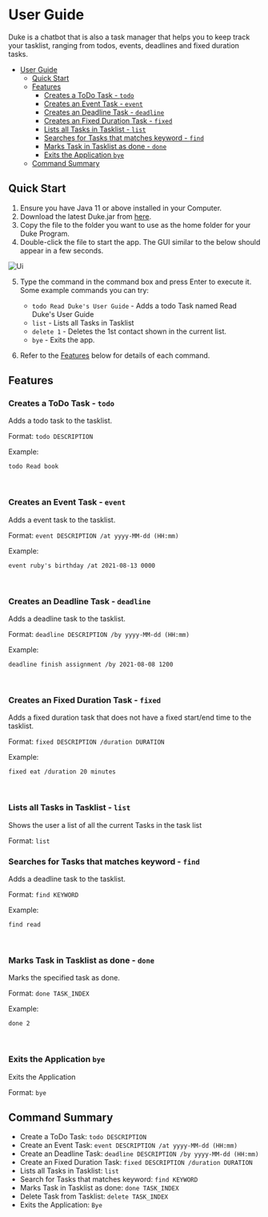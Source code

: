 # User Guide


Duke is a chatbot that is also a task manager that helps you to keep track your tasklist, ranging from todos, events, deadlines and fixed duration tasks. 

- [User Guide](#user-guide)
  - [Quick Start](#quick-start)
  - [Features](#features)
    - [Creates a ToDo Task - `todo`](#creates-a-todo-task---todo)
    - [Creates an Event Task - `event`](#creates-an-event-task---event)
    - [Creates an Deadline Task - `deadline`](#creates-an-deadline-task---deadline)
    - [Creates an Fixed Duration Task - `fixed`](#creates-an-fixed-duration-task---fixed)
    - [Lists all Tasks in Tasklist - `list`](#lists-all-tasks-in-tasklist---list)
    - [Searches for Tasks that matches keyword - `find`](#searches-for-tasks-that-matches-keyword---find)
    - [Marks Task in Tasklist as done - `done`](#marks-task-in-tasklist-as-done---done)
    - [Exits the Application `bye`](#exits-the-application-bye)
  - [Command Summary](#command-summary)
  
## Quick Start
1. Ensure you have Java 11 or above installed in your Computer.
2. Download the latest Duke.jar from [here](https://github.com/RachelCheah/ip/releases/tag/A-Release).
3. Copy the file to the folder you want to use as the home folder for your Duke Program.
4. Double-click the file to start the app. The GUI similar to the below should appear in a few seconds.

![Ui](https://imgur.com/AT6DuS9)

5. Type the command in the command box and press Enter to execute it.
Some example commands you can try:

   * `todo Read Duke's User Guide` - Adds a todo Task named Read Duke's User Guide
   * `list` - Lists all Tasks in Tasklist
   * `delete 1` - Deletes the 1st contact shown in the current list.
   * `bye` - Exits the app.
6. Refer to the [Features](#features) below for details of each command.



## Features


### Creates a ToDo Task - `todo` 

Adds a todo task to the tasklist.

Format: `todo DESCRIPTION`

Example: 
 ```
todo Read book
```  
&nbsp;



### Creates an Event Task - `event` 

Adds a event task to the tasklist.

Format: `event DESCRIPTION /at yyyy-MM-dd (HH:mm)`

Example: 
```
event ruby's birthday /at 2021-08-13 0000
```  
&nbsp;

### Creates an Deadline Task - `deadline` 

Adds a deadline task to the tasklist.

Format: `deadline DESCRIPTION /by yyyy-MM-dd (HH:mm)`

Example: 
```
deadline finish assignment /by 2021-08-08 1200
```  
&nbsp;

### Creates an Fixed Duration Task - `fixed` 

Adds a fixed duration task that does not have a fixed start/end time to the tasklist.

Format: `fixed DESCRIPTION /duration DURATION`

Example: 
```
fixed eat /duration 20 minutes
```
&nbsp;

### Lists all Tasks in Tasklist - `list` 

Shows the user a list of all the current Tasks in the task list

Format: `list`
&nbsp;


### Searches for Tasks that matches keyword - `find` 

Adds a deadline task to the tasklist.

Format: `find KEYWORD`

Example: 
```
find read
```
&nbsp;

### Marks Task in Tasklist as done - `done` 

Marks the specified task as done.

Format: `done TASK_INDEX`

Example: 
```
done 2
```
&nbsp;

### Exits the Application `bye`

Exits the Application

Format: `bye`
&nbsp;



## Command Summary
* Create a ToDo Task: `todo DESCRIPTION`
* Create an Event Task: `event DESCRIPTION /at yyyy-MM-dd (HH:mm)`
* Create an Deadline Task: `deadline DESCRIPTION /by yyyy-MM-dd (HH:mm)`
* Create an Fixed Duration Task: `fixed DESCRIPTION /duration DURATION`
* Lists all Tasks in Tasklist: `list`
* Search for Tasks that matches keyword: `find KEYWORD`
* Marks Task in Tasklist as done: `done TASK_INDEX`
* Delete Task from Tasklist: `delete TASK_INDEX`
* Exits the Application: `Bye`
